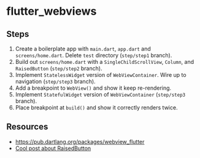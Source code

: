 # flutter_webviews

## Steps

1. Create a boilerplate app with `main.dart`, `app.dart` and `screens/home.dart`. Delete `test` directory (`step/step1` branch).
2. Build out `screens/home.dart` with a `SingleChildScrollView`, `Column`, and `RaisedButton` (`step/step2` branch).
3. Implement `StatelessWidget` version of `WebViewContainer`. Wire up to navigation (`step/step3` branch).
4. Add a breakpoint to `WebView()` and show it keep re-rendering.
5. Implement `StatefulWidget` version of `WebViewContainer` (`step/step3` branch).
6. Place breakpoint at `build()` and show it correctly renders twice.

## Resources

- https://pub.dartlang.org/packages/webview_flutter
- [Cool post about RaisedButton](https://flutterdoc.com/widgets-raised-button-9c1c7f335b1f)